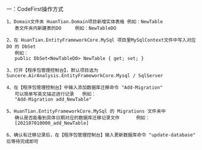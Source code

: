 一：CodeFirst操作方式

    1、Domain文件夹 HuanTian.Domain项目新增实体表格 例如：NewTable
	   表文件夹内新建表的DO     例如：NewTableDO

    2、在 HuanTian.EntityFrameworkCore.MySql 项目里MySqlContext文件中写入对应 DO 的 DbSet
       例如：
       public DbSet<NewTableDO> NewTable { get; set; }

    3、打开【程序包管理控制台】，默认项目选为 Suncere.AirAnalysis.EntityFrameworkCore.Mysql / SqlServer

    4、在【程序包管理控制台】中输入添加数据库迁移命令 "Add-Migration"
       可以简单写英文描述进行记录   例如：
       "Add-Migration add_NewTable"

    5、HuanTian.EntityFrameworkCore.MySql 的 Migrations 文件夹中
       确认是否能看到具体日期对应的数据库迁移记录文件      例如：
       [202107010000_add_NewTable]

    6、确认有迁移记录后，在【程序包管理控制台】输入更新数据库命令 "update-database" 后等待完成即可
